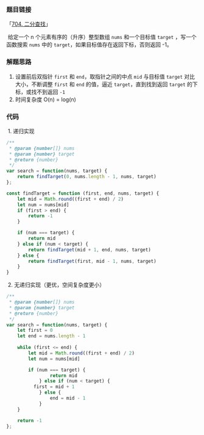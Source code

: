 ### 题目链接

「[704. 二分查找](https://leetcode.cn/problems/binary-search/)」

​	给定一个 n 个元素有序的（升序）整型数组 `nums` 和一个目标值 `target`  ，写一个函数搜索 `nums` 中的 `target`，如果目标值存在返回下标，否则返回 -1。

### 解题思路

1. 设置前后双指针 `first` 和 `end`，取指针之间的中点 `mid` 与目标值 `target` 对比大小，不断调整 `first` 和 `end` 的值，逼近 `target`，直到找到返回 `target` 的下标，或找不到返回 `-1`
1. 时间复杂度 O(n) = log(n)

### 代码

​	1. 递归实现

```js
/**
 * @param {number[]} nums
 * @param {number} target
 * @return {number}
 */
var search = function(nums, target) {
    return findTarget(0, nums.length - 1, nums, target)
};

const findTarget = function (first, end, nums, target) {
	let mid = Math.round((first + end) / 2)
	let num = nums[mid]
	if (first > end) {
		return -1
	}

	if (num === target) {
		return mid
	} else if (num < target) {
		return findTarget(mid + 1, end, nums, target)
	} else {
		return findTarget(first, mid - 1, nums, target)
	}
}
```

​	2. 无递归实现（更优，空间复杂度更小）

```js
/**
 * @param {number[]} nums
 * @param {number} target
 * @return {number}
 */
var search = function(nums, target) {
    let first = 0
    let end = nums.length - 1
    
    while (first <= end) {
        let mid = Math.round((first + end) / 2)
        let num = nums[mid]

        if (num === target) {
		    	return mid
	    	} else if (num < target) {
          first = mid + 1  
	    	} else {
		  		end = mid - 1
	    	}
    }

    return -1
};
```

